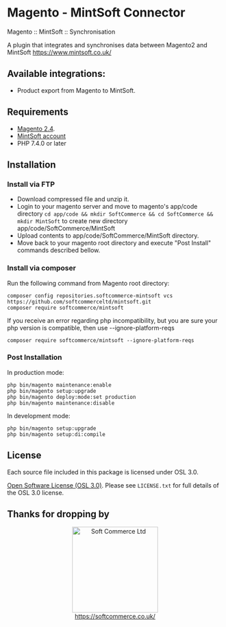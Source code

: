 # Magento - MintSoft Connector
Magento :: MintSoft :: Synchronisation

A plugin that integrates and synchronises data between Magento2 and MintSoft https://www.mintsoft.co.uk/

## Available integrations:
- Product export from Magento to MintSoft.

## Requirements
* [Magento 2.4](https://magento.com/tech-resources/download).
* [MintSoft account](https://www.mintsoft.co.uk/)
* PHP 7.4.0 or later

## Installation

### Install via FTP
* Download compressed file and unzip it.
* Login to your magento server and move to magento's app/code directory
`cd app/code && mkdir SoftCommerce && cd SoftCommerce && mkdir MintSoft` to create new directory app/code/SoftCommerce/MintSoft
* Upload contents to app/code/SoftCommerce/MintSoft directory.
* Move back to your magento root directory and execute "Post Install" commands described bellow.

### Install via composer

Run the following command from Magento root directory:

```
composer config repositories.softcommerce-mintsoft vcs https://github.com/softcommerceltd/mintsoft.git
composer require softcommerce/mintsoft
```
If you receive an error regarding php incompatibility, but you are sure your php version is compatible, then use --ignore-platform-reqs
```
composer require softcommerce/mintsoft --ignore-platform-reqs
```

### Post Installation

In production mode:
```
php bin/magento maintenance:enable
php bin/magento setup:upgrade
php bin/magento deploy:mode:set production
php bin/magento maintenance:disable
```

In development mode:
```
php bin/magento setup:upgrade
php bin/magento setup:di:compile
```

## License
Each source file included in this package is licensed under OSL 3.0.

[Open Software License (OSL 3.0)](https://opensource.org/licenses/osl-3.0.php).
Please see `LICENSE.txt` for full details of the OSL 3.0 license.

## Thanks for dropping by

<p align="center">
    <a href="https://magento.com">
        <img src="https://softcommerce.co.uk/pub/media/banner/logo.svg" width="200" alt="Soft Commerce Ltd" />
    </a>
    <br />
    <a href="https://softcommerce.co.uk/">
        https://softcommerce.co.uk/
    </a>
</p>




